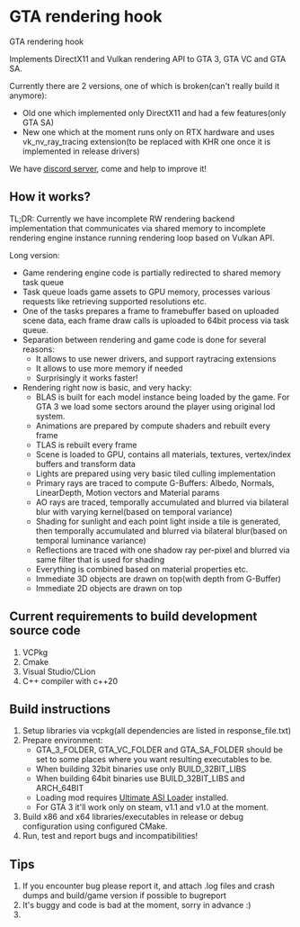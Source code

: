 # GTA rendering hook

GTA rendering hook

Implements DirectX11 and Vulkan rendering API to GTA 3, GTA VC and GTA SA.


Currently there are 2 versions, one of which is broken(can't really build it anymore):

* Old one which implemented only DirectX11 and had a few features(only GTA SA)
* New one which at the moment runs only on RTX hardware and uses vk_nv_ray_tracing extension(to be replaced with KHR one
  once it is implemented in release drivers)

We have [discord server](https://discord.gg/rsZEUNW), come and help to improve it!

## How it works?

TL;DR: Currently we have incomplete RW rendering backend implementation that communicates via shared memory to
incomplete rendering engine instance running rendering loop based on Vulkan API.

Long version:

* Game rendering engine code is partially redirected to shared memory task queue
* Task queue loads game assets to GPU memory, processes various requests like retrieving supported resolutions etc.
* One of the tasks prepares a frame to framebuffer based on uploaded scene data, each frame draw calls is uploaded to
  64bit process via task queue.
* Separation between rendering and game code is done for several reasons:
    * It allows to use newer drivers, and support raytracing extensions
    * It allows to use more memory if needed
    * Surprisingly it works faster!
* Rendering right now is basic, and very hacky:
    * BLAS is built for each model instance being loaded by the game. For GTA 3 we load some sectors around the player
      using original lod system.
    * Animations are prepared by compute shaders and rebuilt every frame
    * TLAS is rebuilt every frame
    * Scene is loaded to GPU, contains all materials, textures, vertex/index buffers and transform data
    * Lights are prepared using very basic tiled culling implementation
    * Primary rays are traced to compute G-Buffers: Albedo, Normals, LinearDepth, Motion vectors and Material params
    * AO rays are traced, temporally accumulated and blurred via bilateral blur with varying kernel(based on temporal
      variance)
    * Shading for sunlight and each point light inside a tile is generated, then temporally accumulated and blurred via
      bilateral blur(based on temporal luminance variance)
    * Reflections are traced with one shadow ray per-pixel and blurred via same filter that is used for shading
    * Everything is combined based on material properties etc.
    * Immediate 3D objects are drawn on top(with depth from G-Buffer)
    * Immediate 2D objects are drawn on top

## Current requirements to build development source code

1) VCPkg
2) Cmake
3) Visual Studio/CLion
4) C++ compiler with c++20

## Build instructions

1. Setup libraries via vcpkg(all dependencies are listed in response_file.txt)
2. Prepare environment:
    * GTA_3_FOLDER, GTA_VC_FOLDER and GTA_SA_FOLDER should be set to some places where you want resulting executables to
      be.
    * When building 32bit binaries use only BUILD_32BIT_LIBS
    * When building 64bit binaries use BUILD_32BIT_LIBS and ARCH_64BIT
    * Loading mod requires [Ultimate ASI Loader](https://github.com/ThirteenAG/Ultimate-ASI-Loader) installed.
    * For GTA 3 it'll work only on steam, v1.1 and v1.0 at the moment.
3. Build x86 and x64 libraries/executables in release or debug configuration using configured CMake.
4. Run, test and report bugs and incompatibilities!

## Tips

1) If you encounter bug please report it, and attach .log files and crash dumps and build/game version if possible to
   bugreport
2) It's buggy and code is bad at the moment, sorry in advance :)
3) 
